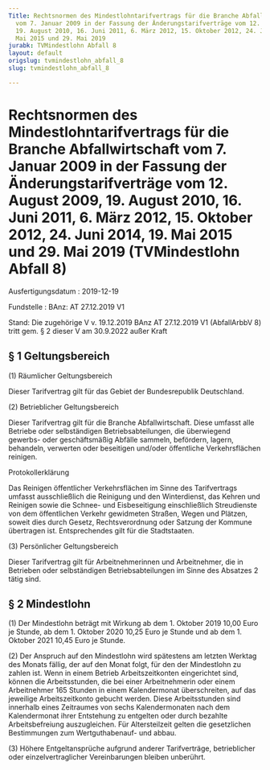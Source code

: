 ```yaml
---
Title: Rechtsnormen des Mindestlohntarifvertrags für die Branche Abfallwirtschaft
  vom 7. Januar 2009 in der Fassung der Änderungstarifverträge vom 12. August 2009,
  19. August 2010, 16. Juni 2011, 6. März 2012, 15. Oktober 2012, 24. Juni 2014, 19.
  Mai 2015 und 29. Mai 2019
jurabk: TVMindestlohn Abfall 8
layout: default
origslug: tvmindestlohn_abfall_8
slug: tvmindestlohn_abfall_8

---
```


# Rechtsnormen des Mindestlohntarifvertrags für die Branche Abfallwirtschaft vom 7. Januar 2009 in der Fassung der Änderungstarifverträge vom 12. August 2009, 19. August 2010, 16. Juni 2011, 6. März 2012, 15. Oktober 2012, 24. Juni 2014, 19. Mai 2015 und 29. Mai 2019 (TVMindestlohn Abfall 8)

Ausfertigungsdatum
:   2019-12-19

Fundstelle
:   BAnz: AT 27.12.2019 V1

Stand: Die zugehörige V v. 19.12.2019 BAnz AT 27.12.2019 V1 (AbfallArbbV 8) tritt gem. § 2 dieser V am 30.9.2022 außer Kraft

## § 1 Geltungsbereich

(1) Räumlicher Geltungsbereich

Dieser Tarifvertrag gilt für das Gebiet der Bundesrepublik
Deutschland.

(2) Betrieblicher Geltungsbereich

Dieser Tarifvertrag gilt für die Branche Abfallwirtschaft. Diese
umfasst alle Betriebe oder selbständigen Betriebsabteilungen, die
überwiegend gewerbs- oder geschäftsmäßig Abfälle sammeln, befördern,
lagern, behandeln, verwerten oder beseitigen und/oder öffentliche
Verkehrsflächen reinigen.

Protokollerklärung

Das Reinigen öffentlicher Verkehrsflächen im Sinne des Tarifvertrags
umfasst ausschließlich die Reinigung und den Winterdienst, das Kehren
und Reinigen sowie die Schnee- und Eisbeseitigung einschließlich
Streudienste von dem öffentlichen Verkehr gewidmeten Straßen, Wegen
und Plätzen, soweit dies durch Gesetz, Rechtsverordnung oder Satzung
der Kommune übertragen ist. Entsprechendes gilt für die Stadtstaaten.

(3) Persönlicher Geltungsbereich

Dieser Tarifvertrag gilt für Arbeitnehmerinnen und Arbeitnehmer, die
in Betrieben oder selbständigen Betriebsabteilungen im Sinne des
Absatzes 2 tätig sind.


## § 2 Mindestlohn

(1) Der Mindestlohn beträgt mit Wirkung ab dem 1. Oktober 2019 10,00
Euro je Stunde, ab dem 1. Oktober 2020 10,25 Euro je Stunde und ab dem
1\. Oktober 2021 10,45 Euro je Stunde.

(2) Der Anspruch auf den Mindestlohn wird spätestens am letzten
Werktag des Monats fällig, der auf den Monat folgt, für den der
Mindestlohn zu zahlen ist. Wenn in einem Betrieb Arbeitszeitkonten
eingerichtet sind, können die Arbeitsstunden, die bei einer
Arbeitnehmerin oder einem Arbeitnehmer 165 Stunden in einem
Kalendermonat überschreiten, auf das jeweilige Arbeitszeitkonto
gebucht werden. Diese Arbeitsstunden sind innerhalb eines Zeitraumes
von sechs Kalendermonaten nach dem Kalendermonat ihrer Entstehung zu
entgelten oder durch bezahlte Arbeitsbefreiung auszugleichen. Für
Altersteilzeit gelten die gesetzlichen Bestimmungen zum
Wertguthabenauf- und abbau.

(3) Höhere Entgeltansprüche aufgrund anderer Tarifverträge,
betrieblicher oder einzelvertraglicher Vereinbarungen bleiben
unberührt.


